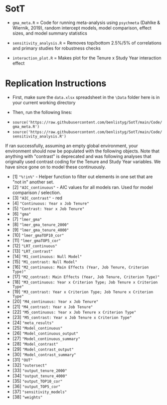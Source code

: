 # SotT

+ `gma_meta.R` = Code for running meta-analysis using ```psychmeta``` (Dahlke & Wiernik, 2019), random intercept models, model comparison, effect sizes, and model summary statistics

+ `sensitivity_analysis.R` = Removes top/bottom 2.5%/5% of correlations and primary studies for robustness checks

+ `interaction_plot.R` = Makes plot for the Tenure x Study Year interaction effect

# Replication Instructions

+ First, make sure the `data.xlsx` spreadsheet in the `\Data` folder here is in your current working directory

+ Then, run the following lines:
- ```source('https://raw.githubusercontent.com/benlistyg/SotT/main/Code/gma_meta.R')```
- ```source('https://raw.githubusercontent.com/benlistyg/SotT/main/Code/sensitivity_analysis.R')```

If ran successfully, assuming an empty global environment, your environment should now be populated with the following objects. Note that anything with "contrast" is deprecated and was following analyses that originally used contrast coding for the Tenure and Study Year variables. We have since gone on to model these continuously.

* [1] `"%!in%"` - Helper function to filter out elements in one set that are "not in" another set.
* [2]  `"AIC_continuous"` - AIC values for all models ran. Used for model comparison / selection. 
* [3]  `"AIC_contrast"` - <span color="red">red</span>
* [4]  `"Continuous: Year x Job Tenure"                                   `
* [5]  `"Contrast: Year x Job Tenure"                                     `
* [6]  `"gma"                                                             `
* [7]  `"lmer_gma"                                                        `
* [8]  `"lmer_gma_tenure_2000"                                            `
* [9]  `"lmer_gma_tenure_4000"                                            `
* [10] `"lmer_gmaTOP10_cor"                                               `
* [11] `"lmer_gmaTOP5_cor"                                                `
* [12] `"LRT_continuous"                                                  `
* [13] `"LRT_contrast"                                                    `
* [14] `"M1_continuous: Null Model"                                       `
* [15] `"M1_contrast: Null Model"                                         `
* [16] `"M2_continuous: Main Effects (Year, Job Tenure, Criterion Type)"  `
* [17] `"M2_contrast: Main Effects (Year, Job Tenure, Criterion Type)"    `
* [18] `"M3_continuous: Year x Criterion Type; Job Tenure x Criterion Type"`
* [19] `"M3_contrast: Year x Criterion Type; Job Tenure x Criterion Type" `
* [20] `"M4_continuous: Year x Job Tenure"                                `
* [21] `"M4_contrast: Year x Job Tenure"                                  `
* [22] `"M5_continuous: Year x Job Tenure x Criterion Type"               `
* [23] `"M5_contrast: Year x Job Tenure x Criterion Type"                 `
* [24] `"meta_results"                                                    `
* [25] `"Model_continuous"                                                `
* [26] `"Model_continuous_output"                                         `
* [27] `"Model_continuous_summary"                                        `
* [28] `"Model_contrast"                                                  `
* [29] `"Model_contrast_output"                                           `
* [30] `"Model_contrast_summary"                                          `
* [31] `"OUT"                                                             `
* [32] `"outersect"                                                       `
* [33] `"output_tenure_2000"                                              `
* [34] `"output_tenure_4000"                                              `
* [35] `"output_TOP10_cor"                                                `
* [36] `"output_TOP5_cor"                                                 `
* [37] `"sensitivity_models"                                              `
* [38] `"weights"` 

